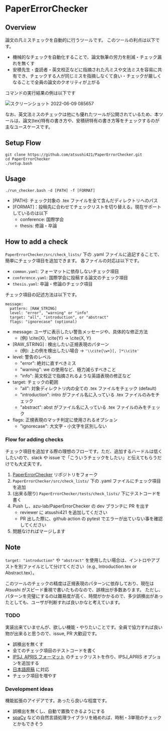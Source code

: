# PaperErrorChecker

## Overview
論文の凡ミスチェックを自動的に行うツールです。
このツールの利点は以下です。
- 機械的なチェックを自動化することで、論文執筆の労力を削減・チェック漏れを無くす
- 安積先生・査読者・英文校正などに指摘された凡ミスや文法ミスを容易に共有でき、チェックする人が同じミスを指摘しなくて良い・チェックが厳しくなることで全員の論文のクオリティが上がる

コマンドの実行結果の例は以下です

![スクリーンショット 2022-06-09 085657](https://user-images.githubusercontent.com/55824710/172736685-6d2cd208-fb8f-48d2-bf45-471a820f2c39.png)

なお、英文法ミスのチェックは他にも優れたツールが公開されているため、本ツールは、論文(tex)特有の書き方や、安積研特有の書き方等をチェックするのが主なユースケースです。


## Setup Flow
```
git clone https://github.com/atsushi421/PaperErrorChecker.git
cd PaperErrorChecker
./setup.bash
```

## Usage
`./run_checker.bash -d [PATH] -f [FORMAT]`
- [PATH]: チェック対象の .tex ファイルを全て含んだディレクトリへのパス
- [FORMAT]：投稿先に合わせてチェックリストを切り替える。現在サポートしているのは以下
    - conference: 国際学会
    - thesis: 修論・卒論

## How to add a check
`PaperErrorChecker/src/check_lists/` 下の .yaml ファイルに追記することで、簡単にチェック項目を追加できます。
各ファイルの対応は以下です。
- `common.yaml`: フォーマットに依存しないチェック項目
- `conference.yaml`: 国際学会に投稿する論文のチェック項目
- `thesis.yaml`: 卒論・修論のチェック項目

チェック項目の記述方法は以下です。
```
message:
  pattern: [RAW_STRING]
  level: "error", "warning" or "info"
  target: "all", "introduction", or "abstract"
  flags: "ignorecase" (optional)
```
- message: ユーザに表示したい警告メッセージや、具体的な修正方法
    - (例) \cite{X}, \cite{Y} -> \cite{X, Y}
- [RAW_STRING] : 検出したい正規表現のパターン
    - (例): 上の例を検出したい場合 -> `'\\cite{\w+}[, ]*\\cite'`
- level: 警告のレベル
    - "error": 絶対に直すべきミス
    - "warning": we の使用など、極力減らすべきこと
    - "info": 英文校正で指摘されるような英語表現の修正など
- target: チェックの範囲
    - "all": 対象ディレクトリ内の全ての .tex ファイルをチェック (default)
    - "introduction": intro がファイル名に入っている .tex ファイルのみをチェック
    - "abstract": abst がファイル名に入っている .tex ファイルのみをチェック
- flags: 正規表現のマッチ判定に使用されるオプション
    - "ignorecase": 大文字・小文字を区別しない

### Flow for adding checks
チェック項目を追加する際の理想のフローです。ただ、追加するハードルは低くしたいので、slack や issue で「こういうチェックをしたい」と伝えてもらうだけでも大丈夫です。
1. [PaperErrorChecker](https://github.com/azu-lab/PaperErrorChecker) リポジトリをフォーク
2. `PaperErrorChecker/src/check_lists/` 下の .yaml ファイルにチェック項目を追加
3. (出来る限り) `PaperErrorChecker/tests/check_lists/` 下にテストコードを書く
4. Push し、azu-lab/PaperErrorChecker の dev ブランチに PR を出す
    - reviewer に atsushi421 を追加してください
    - PR 出した際に、github action の pytest でエラーが出ていない事を確認してください
5. 問題なければマージします

## Note
`target: "introduction"` や `"abstract"` を使用したい場合は、イントロやアブストを別ファイルとして分けてください（e.g., Introduction.tex or Abstract.tex）。

このツールのチェックの精度は正規表現のパターンに依存しており、現在は Atsushi がスピード重視で書いたものなので、誤検出が多数あります。
ただし、パターンを完璧にするのは難易度が高く、時間がかかるので、多少誤検出があったとしても、ユーザが判断すれば良いかなと考えています。

### TODO
実装出来ていませんが、欲しい機能・やりたいことです。全員で協力すれば良い物が出来ると思うので、issue, PR 大歓迎です。
- 誤検出を無くす
- 全てのチェック項目のテストコードを書く
- [IPSJ, APRIS フォーマット](https://docs.google.com/spreadsheets/d/1CSIPXggHC_4Hg4Thrny_9vVVM13q9O2u/edit#gid=1600829807) のチェックリストを作り、IPSJ_APRIS オプションを追加する
- [日本語原稿](https://docs.google.com/spreadsheets/d/1CSIPXggHC_4Hg4Thrny_9vVVM13q9O2u/edit#gid=709246267) に対応
- チェック項目を増やす

### Development ideas
機能拡張のアイデアです。あったら良いな程度です。
- 誤検出を無くし、自動で置換できるようにする
- [spaCy](https://spacy.io/api) などの自然言語処理ライブラリを絡めれば、時制・3単現のチェックとかもできそう

